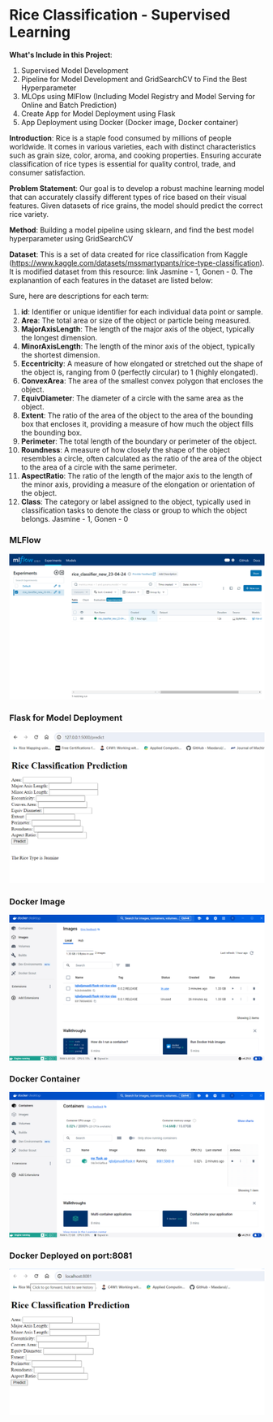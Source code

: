 # Rice Classification - Supervised Learning

**What's Include in this Project**:
1. Supervised Model Development
2. Pipeline for Model Development and GridSearchCV to Find the Best Hyperparameter
3. MLOps using MlFlow (Including Model Registry and Model Serving for Online and Batch Prediction)
4. Create App for Model Deployment using Flask
5. App Deployment using Docker (Docker image, Docker container)



**Introduction**: Rice is a staple food consumed by millions of people worldwide. It comes in various varieties, each with distinct characteristics such as grain size, color, aroma, and cooking properties. Ensuring accurate classification of rice types is essential for quality control, trade, and consumer satisfaction.


**Problem Statement**: Our goal is to develop a robust machine learning model that can accurately classify different types of rice based on their visual features. Given datasets of rice grains, the model should predict the correct rice variety.


**Method**: Building a model pipeline using sklearn, and find the best model hyperparameter using GridSearchCV


**Dataset**: This is a set of data created for rice classification from Kaggle (https://www.kaggle.com/datasets/mssmartypants/rice-type-classification). It is modified dataset from this resource: link Jasmine - 1, Gonen - 0. The explanantion of each features in the dataset are listed below:

Sure, here are descriptions for each term:

1. **id**: Identifier or unique identifier for each individual data point or sample.
2. **Area**: The total area or size of the object or particle being measured.
3. **MajorAxisLength**: The length of the major axis of the object, typically the longest dimension.
4. **MinorAxisLength**: The length of the minor axis of the object, typically the shortest dimension.
5. **Eccentricity**: A measure of how elongated or stretched out the shape of the object is, ranging from 0 (perfectly circular) to 1 (highly elongated).
6. **ConvexArea**: The area of the smallest convex polygon that encloses the object.
7. **EquivDiameter**: The diameter of a circle with the same area as the object.
8. **Extent**: The ratio of the area of the object to the area of the bounding box that encloses it, providing a measure of how much the object fills the bounding box.
9. **Perimeter**: The total length of the boundary or perimeter of the object.
10. **Roundness**: A measure of how closely the shape of the object resembles a circle, often calculated as the ratio of the area of the object to the area of a circle with the same perimeter.
11. **AspectRatio**: The ratio of the length of the major axis to the length of the minor axis, providing a measure of the elongation or orientation of the object.
12. **Class**: The category or label assigned to the object, typically used in classification tasks to denote the class or group to which the object belongs. Jasmine - 1, Gonen - 0



### MLFlow

![alt text](image.png)



### Flask for Model Deployment

![alt text](image-1.png)



### Docker Image
![alt text](image-3.png)


### Docker Container
![alt text](image-4.png)


### Docker Deployed on port:8081

![alt text](image-2.png)
